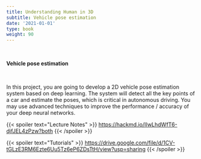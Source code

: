 ```yaml
---
title: Understanding Human in 3D
subtitle: Vehicle pose estimation
date: '2021-01-01'
type: book
weight: 90
---
```


<br>

**Vehicle pose estimation**

<br>

In this project, you are going to develop a 2D vehicle pose estimation system based on deep learning. The system will 
detect all the key points of a car and estimate the poses, which is critical in autonomous driving. You may use advanced 
techniques to improve the performance / accuracy of your deep neural networks.

{{< spoiler text="Lecture Notes" >}}
    https://hackmd.io/IIwLhdWfT6-djfJEL4zPzw?both
{{< /spoiler >}}

{{< spoiler text="Tutorials" >}}
    https://drive.google.com/file/d/1CV-tGLzE3RM6Ezte6Uu5Tz6eP6ZDsTtH/view?usp=sharing
{{< /spoiler >}}
